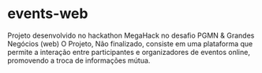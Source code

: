 # events-web
Projeto desenvolvido no hackathon MegaHack no desafio PGMN &amp; Grandes Negócios (web)
O Projeto, Não finalizado, consiste em uma plataforma que permite a interação entre participantes
e organizadores de eventos online, promovendo a troca de informações mútua. 
